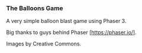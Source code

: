 ### The Balloons Game ###

A very simple balloon blast game using Phaser 3.

Big thanks to guys behind Phaser [https://phaser.io/].

Images by Creative Commons.
